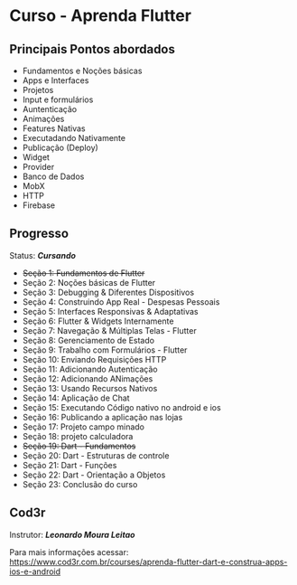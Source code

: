 # Curso - Aprenda Flutter
## Principais Pontos abordados
* Fundamentos e Noções básicas
* Apps e Interfaces
* Projetos
* Input e formulários
* Auntenticação
* Animações
* Features Nativas
* Executadando Nativamente
* Publicação (Deploy)
* Widget
* Provider
* Banco de Dados
* MobX
* HTTP
* Firebase

## Progresso
Status: ***Cursando***

* <s>Seção 1: Fundamentos de Flutter</s>
* Seção 2: Noções básicas de Flutter
* Seção 3: Debugging & Diferentes Dispositivos
* Seção 4: Construindo App Real - Despesas Pessoais
* Seção 5: Interfaces Responsivas & Adaptativas
* Seção 6: Flutter & Widgets Internamente
* Seção 7: Navegação & Múltiplas Telas - Flutter
* Seção 8: Gerenciamento de Estado
* Seção 9: Trabalho com Formulários - Flutter
* Seção 10: Enviando Requisições HTTP
* Seção 11: Adicionando Autenticação
* Seção 12: Adicionando ANimações
* Seção 13: Usando Recursos Nativos
* Seção 14: Aplicação de Chat
* Seção 15: Executando Código nativo no android e ios
* Seção 16: Publicando a aplicação nas lojas
* Seção 17: Projeto campo minado
* Seção 18: projeto calculadora
* <s>Seção 19: Dart - Fundamentos</s>
* Seção 20: Dart - Estruturas de controle
* Seção 21: Dart - Funções
* Seção 22: Dart - Orientação a Objetos
* Seção 23: Conclusão do curso

## Cod3r
Instrutor: ***Leonardo Moura Leitao***

Para mais informações acessar: https://www.cod3r.com.br/courses/aprenda-flutter-dart-e-construa-apps-ios-e-android